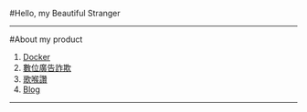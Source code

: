 #Hello, my Beautiful Stranger

---

#About my product

1. [Docker](./2017/Docker/index.html)
1. [數位廣告詐欺](./2017/Digital_fraud/index.html)
1. [歌喉讚](./2017/Pitch_Perfect/index.html)
1. [Blog](http://kshih.logdown.com)

---

